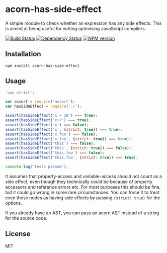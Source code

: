 # acorn-has-side-effect

A simple module to check whether an expression has any side effects.  This is aimed at being useful for writing optimising JavaScript compilers.

[![Build Status](https://img.shields.io/travis/ForbesLindesay/acorn-has-side-effect/master.svg)](https://travis-ci.org/ForbesLindesay/acorn-has-side-effect)
[![Dependency Status](https://img.shields.io/gemnasium/ForbesLindesay/acorn-has-side-effect.svg)](https://gemnasium.com/ForbesLindesay/acorn-has-side-effect)
[![NPM version](https://img.shields.io/npm/v/acorn-has-side-effect.svg)](https://www.npmjs.org/package/acorn-has-side-effect)

## Installation

    npm install acorn-has-side-effect

## Usage

```js
'use strict';

var assert = require('assert');
var hasSideEffect = require('./');

assert(hasSideEffect('x = 10') === true);
assert(hasSideEffect('x++') === true);
assert(hasSideEffect('x') === false);
assert(hasSideEffect('x', {strict: true}) === true);
assert(hasSideEffect('x.foo') === false);
assert(hasSideEffect('x.foo', {strict: true}) === true);
assert(hasSideEffect('this') === false);
assert(hasSideEffect('this', {strict: true}) === false);
assert(hasSideEffect('this.foo') === false);
assert(hasSideEffect('this.foo', {strict: true}) === true);

console.log('tests passed');
```

It assumes that property-access and variable-access should not count as a side effect, even though they technically could be because of property accessors and reference errors etc.  For most purposes this should be fine, but it could go wrong in some rare circumstances.  You can force it to treat even these nodes as having side effects by passing `{strict: true}` for the options.

If you already have an AST, you can pass an acorn AST instead of a string for the source code.

## License

  MIT
